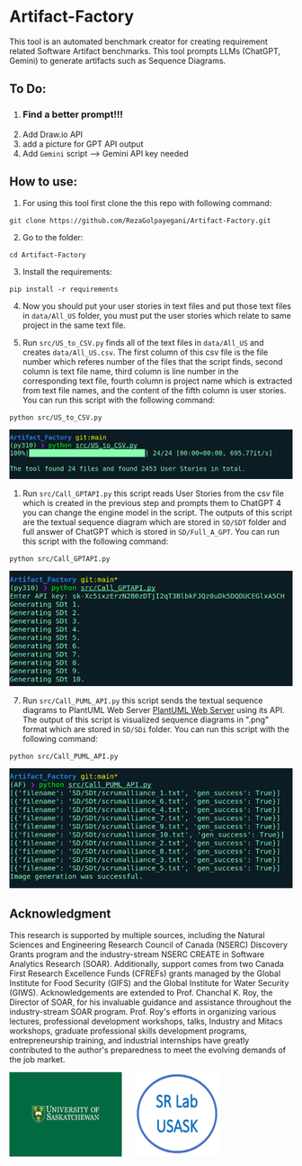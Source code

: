# Artifact-Factory

This tool is an automated benchmark creator for creating requirement related Software Artifact benchmarks. This tool prompts LLMs (ChatGPT, Gemini) to generate artifacts such as Sequence Diagrams.

## To Do:

1. ### Find a better prompt!!!
2. Add Draw.io API
3. add a picture for GPT API output
4. Add `Gemini` script --> Gemini API key needed

## How to use:

1. For using this tool first clone the this repo with following command:

```
git clone https://github.com/RezaGolpayegani/Artifact-Factory.git
```

2. Go to the folder:

```
cd Artifact-Factory
```

3. Install the requirements:

```
pip install -r requirements
```

4. Now you should put your user stories in text files and put those text files in `data/All_US` folder, you must put the user stories which relate to same project in the same text file.

5. Run `src/US_to_CSV.py` finds all of the text files in `data/All_US` and creates `data/All_US.csv`. The first column of this csv file is the file number which referes number of the files that the script finds, second column is text file name, third column is line number in the corresponding text file, fourth column is project name which is extracted from text file names, and the content of the fifth column is user stories. You can run this script with the following command:

```
python src/US_to_CSV.py
```

<img src="images/US_CSV.png" alt="Alt text">

1. Run `src/Call_GPTAPI.py` this script reads User Stories from the csv file which is created in the previous step and prompts them to ChatGPT 4 you can change the engine model in the script. The outputs of this script are the textual sequence diagram which are stored in `SD/SDT` folder and full answer of ChatGPT which is stored in `SD/Full_A_GPT`. You can run this script with the following command:

```
python src/Call_GPTAPI.py

```

<img src="images/GPT.png" alt="Alt text">

7. Run `src/Call_PUML_API.py` this script sends the textual sequence diagrams to PlantUML Web Server [PlantUML Web Server](https://plantuml.com/sequence-diagram) using its API. The output of this script is visualized sequence diagrams in ".png" format which are stored in `SD/SDi` folder. You can run this script with the following command:

```
python src/Call_PUML_API.py

```

<img src="images/PUML.png" alt="Alt text">

## Acknowledgment

This research is supported by multiple sources, including the Natural Sciences and Engineering Research Council of Canada (NSERC) Discovery Grants program and the industry-stream NSERC CREATE in Software Analytics Research (SOAR). Additionally, support comes from two Canada First Research Excellence Funds (CFREFs) grants managed by the Global Institute for Food Security (GIFS) and the Global Institute for Water Security (GIWS). Acknowledgements are extended to Prof. Chanchal K. Roy, the Director of SOAR, for his invaluable guidance and assistance throughout the industry-stream SOAR program. Prof. Roy's efforts in organizing various lectures, professional development workshops, talks, Industry and Mitacs workshops, graduate professional skills development programs, entrepreneurship training, and industrial internships have greatly contributed to the author's preparedness to meet the evolving demands of the job market.

<img src="images/USASK.png" alt="Alt text" style="margin-right: 20px;" width="200" height="150">
<img src="images/SR_Lab.png" alt="Alt text" width="150" height="150">
